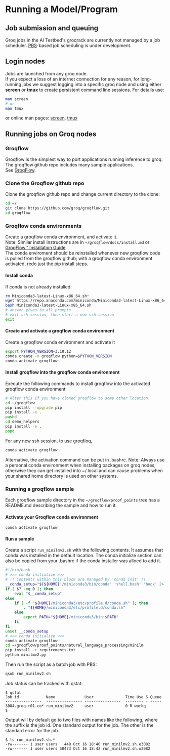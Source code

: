 # Running a Model/Program

## Job submission and queuing

Groq jobs in the AI Testbed's groqrack are currently not managed by a job scheduler. [PBS](https://en.wikipedia.org/wiki/Portable_Batch_System)-based job scheduling is under development. 

## Login nodes

Jobs are launched from any groq node. <br>
If you expect a loss of an internet connection for any reason, for long-running jobs we suggest logging into a specific groq node and using either **screen** or **tmux** to create persistent command line sessions.  For details use:

```bash
man screen
# or
man tmux
```
or online man pages: [screen](https://manpages.ubuntu.com/manpages/jammy/en/man1/screen.1.html), [tmux](https://manpages.ubuntu.com/manpages/jammy/en/man1/tmux.1.html)

## Running jobs on Groq nodes

### Groqflow

Groqflow is the simplest way to port applications running inference to groq. The groqflow github repo includes many sample applications.</br>
See [GroqFlow](https://github.com/groq/groqflow/tree/main).

### Clone the Groqflow github repo

Clone the groqflow github repo and change current directory to the clone:
```bash
cd ~/
git clone https://github.com/groq/groqflow.git
cd groqflow
```

### Groqflow conda environments

Create a groqflow conda environment, and activate it.<br>
Note: Similar install instructions are in `~/groqflow/docs/install.md` or [GroqFlow™ Installation Guide](https://github.com/groq/groqflow/blob/main/docs/install.md)<br>
The conda enviroment should be reinstalled whenever new groqflow code is pulled from the groqflow github; with a groqflow conda environment activated, redo just the pip install steps.

#### Install conda
If conda is not already installed:
```bash
rm Miniconda3-latest-Linux-x86_64.sh*
wget https://repo.anaconda.com/miniconda/Miniconda3-latest-Linux-x86_64.sh
bash Miniconda3-latest-Linux-x86_64.sh
# answer y/yes to all prompts
# exit ssh session, then start a new ssh session
exit
```
#### Create and activate a groqflow conda environment
Create a groqflow conda environment and activate it
```bash
export PYTHON_VERSION=3.10.12
conda create -n groqflow python=$PYTHON_VERSION
conda activate groqflow
```

#### Install groqflow into the groqflow conda environment
Execute the following commands to install groqflow into the activated groqflow conda environment
```bash
# Alter this if you have cloned groqflow to some other location.
cd ~/groqflow
pip install --upgrade pip
pip install -e .
pushd . 
cd demo_helpers
pip install -e .
popd
```

For any new ssh session, to use groqfloq,
```bash
conda activate groqflow
```
Alternative, the activation command can be put in .bashrc.
Note: Always use a personal conda environment when installing packages on groq nodes; otherwise they can get installed into ~/.local and can cause problems when your shared home directory is used on other systems.

### Running a groqflow sample
Each groqflow sample directory in the `~/groqflow/proof_points` tree has a README.md describing the sample and how to run it.

#### Activate your Groqflow conda environment
```console
conda activate groqflow
```
#### Run a sample
Create a script `run_minilmv2.sh` with the following contents. It assumes that conda was installed in the default location. The conda initialize section can also be copied from your .bashrc if the conda installer was alloed to add it.
```bash
#!/bin/bash
# >>> conda initialize >>>
# !! Contents within this block are managed by 'conda init' !!
__conda_setup="$(${HOME}'/miniconda3/bin/conda' 'shell.bash' 'hook' 2> /dev/null)"
if [ $? -eq 0 ]; then
    eval "$__conda_setup"
else
    if [ -f "${HOME}/miniconda3/etc/profile.d/conda.sh" ]; then
        . "${HOME}/miniconda3/etc/profile.d/conda.sh"
    else
        export PATH="${HOME}/miniconda3/bin:$PATH"
    fi
fi
unset __conda_setup
# <<< conda initialize <<<
conda activate groqflow
cd ~/groqflow/proof_points/natural_language_processing/minilm
pip install -r requirements.txt
python minilmv2.py
```

Then run the script as a batch job with PBS:
```bash
qsub run_minilmv2.sh
```

Job status can  be tracked with qstat:
```console
$ qstat
Job id            Name             User              Time Use S Queue
----------------  ---------------- ----------------  -------- - -----
3084.groq-r01-co* run_minilmv2     user              0 R workq           
$ 
```


Output will by default go to two files with names like the following, where the suffix is the job id. One standard output for the job. The other is the standard error for the job.
```console
$ ls run_minilmv2.sh.*
-rw------- 1 user users   448 Oct 16 18:40 run_minilmv2.sh.e3082
-rw------- 1 user users 50473 Oct 16 18:42 run_minilmv2.sh.o3082
```

<!---
(0) remove the contents of .local, but preserve the directory path ~/.local/bin (be careful; some apps put stuff in .local)
(1) remove conda completely, including the stuff at the end of .bashrc. Then logout and back in
- rm -r ~/.conda
- edit .bashrc
- exit ssh session, start a new ssh session
(2) clone groqflow if it hasn't already been cloned:
- git clone https://github.com/groq/groqflow.git
- cd groqflow
- rm Miniconda3-latest-Linux-x86_64.sh*
- wget https://repo.anaconda.com/miniconda/Miniconda3-latest-Linux-x86_64.sh
- bash Miniconda3-latest-Linux-x86_64.sh
 - answer y/yes to all prompts
- exit ssh session, start a new ssh session
(3) create a groqflow conda environment and activate it
- export PYTHON_VERSION=3.8.13
- conda create -n groqflow python=$PYTHON_VERSION
- conda activate groqflow
(4) install groqflow
- pip install --upgrade pip
- pip install tqdm #[NOT SURE THIS IS NEEDED] ETA NOT NEEDED! Already installed.
- pip install -e .
- pushd . 
- cd demo_helpers
- pip install -e .
- popd
--->



